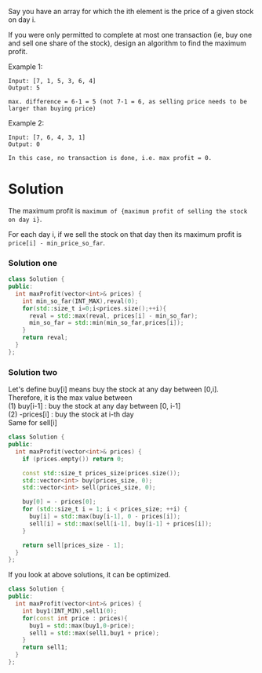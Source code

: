Say you have an array for which the ith element is the price of a given stock on day i.

If you were only permitted to complete at most one transaction (ie, buy one and sell one share of the stock), design an algorithm to find the maximum profit.

Example 1:
```
Input: [7, 1, 5, 3, 6, 4]
Output: 5

max. difference = 6-1 = 5 (not 7-1 = 6, as selling price needs to be larger than buying price)
```

Example 2:
```
Input: [7, 6, 4, 3, 1]
Output: 0

In this case, no transaction is done, i.e. max profit = 0.
```  

# Solution

The maximum profit  is ```maximum of {maximum profit of selling the stock on day i}```.

For each day i, if we sell the stock on that day then its maximum profit is ```price[i] - min_price_so_far```.

### Solution one

```cpp
class Solution {
public:
  int maxProfit(vector<int>& prices) {
    int min_so_far(INT_MAX),reval(0);
    for(std::size_t i=0;i<prices.size();++i){
      reval = std::max(reval, prices[i] - min_so_far);
      min_so_far = std::min(min_so_far,prices[i]);
    }
    return reval;
  }
};
```


### Solution two

Let's define buy[i] means buy the stock at any day between [0,i].  
Therefore, it is the max value between   
(1) buy[i-1] : buy the stock at any day between [0, i-1]   
(2) -prices[i] : buy the stock at i-th day   
Same for sell[i]  
 
```cpp
class Solution {
public:
  int maxProfit(vector<int>& prices) {
    if (prices.empty()) return 0;

    const std::size_t prices_size(prices.size());
    std::vector<int> buy(prices_size, 0);
    std::vector<int> sell(prices_size, 0);

    buy[0] = - prices[0];
    for (std::size_t i = 1; i < prices_size; ++i) {
      buy[i] = std::max(buy[i-1], 0 - prices[i]);
      sell[i] = std::max(sell[i-1], buy[i-1] + prices[i]);
    }

    return sell[prices_size - 1];
  }
};
```

If you look at above solutions, it can be optimized.

```cpp
class Solution {
public:
  int maxProfit(vector<int>& prices) {
    int buy1(INT_MIN),sell1(0);
    for(const int price : prices){
      buy1 = std::max(buy1,0-price);
      sell1 = std::max(sell1,buy1 + price);
    }
    return sell1;
  }
};
```

